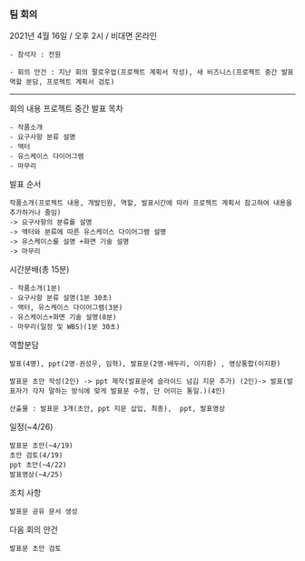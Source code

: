 ### 팀 회의
  2021년 4월 16일 / 오후 2시 / 비대면 온라인

    - 참석자 : 전원 
    
    - 회의 안건 : 지난 회의 팔로우업(프로젝트 계획서 작성), 새 비즈니스(프로젝트 중간 발표 역할 분담, 프로젝트 계획서 검토)

---

회의 내용
  프로젝트 중간 발표 목차 
    
    - 작품소개
    - 요구사항 분류 설명
    - 액터
    - 유스케이스 다이어그램
    - 마무리

  발표 순서
    
    작품소개(프로젝트 내용, 개발인원, 역할, 발표시간에 따라 프로젝트 계획서 참고하여 내용을 추가하거나 줄임)
    -> 요구사항의 분류를 설명
    -> 액터와 분류에 따른 유스케이스 다이어그램 설명 
    -> 유스케이스를 설명 +화면 기술 설명 
    -> 마무리

  시간분배(총 15분)
  
    - 작품소개(1분)
    - 요구사항 분류 설명(1분 30초)
    - 액터, 유스케이스 다이어그램(3분)
    - 유스케이스+화면 기술 설명(8분)
    - 마무리(일정 및 WBS)(1분 30초)
    
 역할분담
 
 	발표(4명), ppt(2명-권성우, 임혁), 발표문(2명-배두리, 이지환) , 영상통합(이지환)

  	발표문 초안 작성(2인) -> ppt 제작(발표문에 슬라이드 넘김 지문 추가) (2인)-> 발표(발표자가 각자 말하는 방식에 맞게 발표문 수정, 단 어미는 통일.)(4인)

  	산출물 : 발표문 3개(초안, ppt 지문 삽입, 최종),  ppt, 발표영상

 일정(~4/26)
 
 	발표문 초안(~4/19)
 	초안 검토(4/19)
 	ppt 초안(~4/22)
 	발표영상(~4/25)


조치 사항
	
	발표문 공유 문서 생성 

다음 회의 안건
	
	발표문 초안 검토
